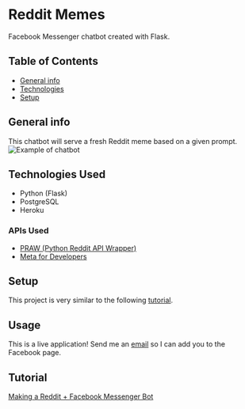 # Reddit Memes

Facebook Messenger chatbot created with Flask.

## Table of Contents
* [General info](#general-info)
* [Technologies](#technologies)
* [Setup](#setup)

## General info
This chatbot will serve a fresh Reddit meme based on a given prompt.
![Example of chatbot](https://i.imgur.com/rOY9uZO.png)

## Technologies Used
* Python (Flask)
* PostgreSQL
* Heroku

### APIs Used
* [PRAW (Python Reddit API Wrapper)](https://praw.readthedocs.io/en/stable/)
* [Meta for Developers](https://developers.facebook.com/apps/)

## Setup
This project is very similar to the following [tutorial](#tutorial).

## Usage
This is a live application! Send me an [email](mailto:alex.m.tanimoto@gmail.com?subject=Add%20me%20to%20meme%20bot%20access) so I can add you to the Facebook page.

## Tutorial
[Making a Reddit + Facebook Messenger Bot](https://yasoob.me/2017/04/13/making-a-reddit-facebook-messenger-bot/)